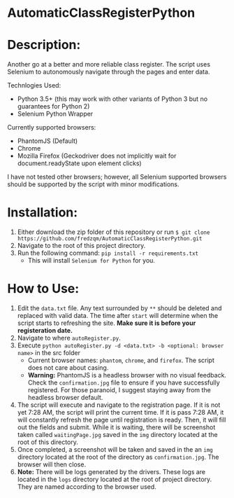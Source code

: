 # AutomaticClassRegisterPython
# Description:
Another go at a better and more reliable class register.
The script uses Selenium to autonomously navigate through the pages and enter data.

Technlogies Used:
  - Python 3.5+ (this may work with other variants of Python 3 but no guarantees for Python 2)
  - Selenium Python Wrapper

Currently supported browsers:
  - PhantomJS             (Default)
  - Chrome
  - Mozilla Firefox       (Geckodriver does not implicitly wait for document.readyState upon element clicks)

I have not tested other browsers; however, all Selenium supported browsers should be supported by the script with minor modifications.

# Installation:
  1. Either download the zip folder of this repository or run `$ git clone https://github.com/fredzqm/AutomaticClassRegisterPython.git`
  2. Navigate to the root of this project directory.
  3. Run the following command: `pip install -r requirements.txt`
     - This will install `Selenium for Python` for you.

# How to Use:
  1. Edit the `data.txt` file. Any text surrounded by `**` should be deleted and replaced with valid data. The time after `start` will determine when the script starts to refreshing the site. **Make sure it is before your registeration date.**
  2. Navigate to where `autoRegister.py`.
  4. Execute `python autoRegister.py -d <data.txt> -b <optional: browser name>` in the src folder
     - Current browser names: `phantom`, `chrome`, and `firefox`. The script does not care about casing.
     - **Warning:** PhantomJS is a headless browser with no visual feedback. Check the `confirmation.jpg` file to ensure if you have successfully registered. For those paranoid, I suggest staying away from the headless browser default.
  5. The script will execute and navigate to the registration page. If it is not yet 7:28 AM, the script will print the current time. If it is pass 7:28 AM, it will constantly refresh the page until registration is ready. Then, it will fill out the fields and submit. While it is waiting, there will be screenshot taken called `waitingPage.jpg` saved in the `img` directory located at the root of this directory.
  6. Once completed, a screenshot will be taken and saved in the an `img` directory located at the root of the directory as `confirmation.jpg`. The browser will then close.
  7. **Note:** There will be logs generated by the drivers. These logs are located in the `logs` directory located at the root of project directory. They are named according to the browser used.
